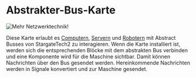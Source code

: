 # Abstrakter-Bus-Karte

![Mehr Netzwerktechnik!](oredict:opencomputers:abstractBusCard)

Diese Karte erlaubt es [Computern](../general/computer.md), [Servern](server1.md) und [Robotern](../block/robot.md) mit Abstract Busses von StargateTech2 zu interagieren. Wenn die Karte installiert ist, werden sich die entsprechenden Blöcke mit dem abstrakten Bus verbinden und eine Komponente wird für die Maschine sichtbar. Damit können Nachrichten über den Bus gesendet werden. Hereinkommende Nachrichten werden in Signale konvertiert und zur Maschine gesendet.
